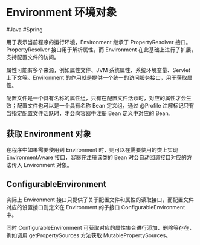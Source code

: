 # Environment 环境对象
#Java #Spring 

用于表示当前程序的运行环境，Environment 继承于 PropertyResolver 接口。PropertyResolver 接口用于解析属性，而 Environment 在此基础上进行了扩展，支持配置文件的访问。

属性可能有多个来源，例如属性文件、JVM 系统属性、系统环境变量、Servlet 上下文等。Environment 的作用就是提供一个统一的访问服务接口，用于获取属性。

配置文件是一个具有名称的属性组，只有在配置文件活跃时，对应的属性才会生效；配置文件也可以是一个具有名称 Bean 定义组，通过 @Profile 注解标记只有当指定配置文件活跃时，才会向容器中注册 Bean 定义中对应的 Bean。

## 获取 Environment 对象

在程序中如果需要使用到 Environment 时，则可以在需要使用的类上实现 EnvironmentAware 接口，容器在注册该类的 Bean 时会自动回调接口对应的方法传入 Environment 对象。

## ConfigurableEnvironment

实际上 Environment 接口只提供了关于配置文件和属性的读取接口，而配置文件对应的设置接口则定义在 Environment 的子接口 ConfigurableEnvironment 中。

同时 ConfigurableEnvironment 可获取对应的属性集合进行添加、删除等存在，例如调用 getPropertySources 方法获取 MutablePropertySources。

